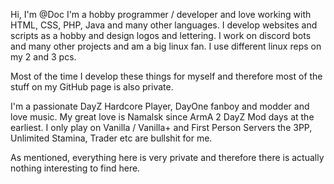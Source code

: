 
Hi, I'm @Doc I'm a hobby programmer / developer and love working with HTML, CSS, PHP, Java and many other languages. I develop websites and scripts as a hobby and design logos and lettering. I work on discord bots and many other projects and am a big linux fan. I use different linux reps on my 2 and 3 pcs.

Most of the time I develop these things for myself and therefore most of the stuff on my GitHub page is also private.

I'm a passionate DayZ Hardcore Player, DayOne fanboy and modder and love music. My great love is Namalsk since ArmA 2 DayZ Mod days at the earliest. I only play on Vanilla / Vanilla+ and First Person Servers the 3PP, Unlimited Stamina, Trader etc are bullshit for me.

As mentioned, everything here is very private and therefore there is actually nothing interesting to find here.


